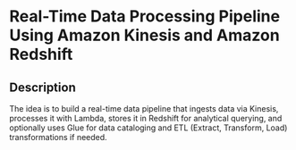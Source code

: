 # Real-Time Data Processing Pipeline Using Amazon Kinesis and Amazon Redshift

## Description
The idea is to build a real-time data pipeline that ingests data via Kinesis, processes it with Lambda, stores it in Redshift for analytical querying, and optionally uses Glue for data cataloging and ETL (Extract, Transform, Load) transformations if needed.